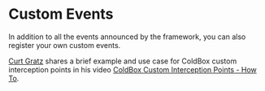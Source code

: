 # Custom Events

In addition to all the events announced by the framework, you can also register your own custom events.

[Curt Gratz](https://vimeo.com/gratzc) shares a brief example and use case for ColdBox custom interception points in his video [ColdBox Custom Interception Points - How To](https://vimeo.com/17409335).

